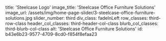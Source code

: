 title: 'Steelcase Logo'
image_title: 'Steelcase Office Furniture Solutions'
image_url: /assets/img/home-page-slider/3-steelcase-office-furniture-solutions.jpg
slider_number: third
div_class: fadeInLeft
row_classes: third-row-class
header_col_classes: third-header-col-class
blurb_col_classes: third-blurb-col-class
alt: 'Steelcase Office Furniture Solutions'
id: b43e6b23-9577-4709-8cd0-f854f8efaa23
